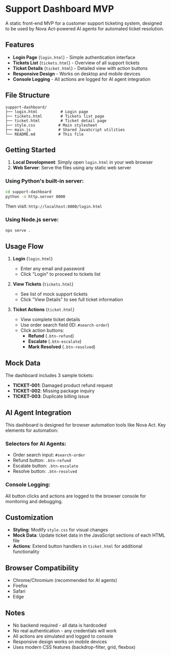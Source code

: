 # Support Dashboard MVP

A static front-end MVP for a customer support ticketing system, designed to be used by Nova Act-powered AI agents for automated ticket resolution.

## Features

- **Login Page** (`login.html`) - Simple authentication interface
- **Tickets List** (`tickets.html`) - Overview of all support tickets
- **Ticket Details** (`ticket.html`) - Detailed view with action buttons
- **Responsive Design** - Works on desktop and mobile devices
- **Console Logging** - All actions are logged for AI agent integration

## File Structure

```
support-dashboard/
├── login.html          # Login page
├── tickets.html        # Tickets list page
├── ticket.html         # Ticket detail page
├── style.css          # Main stylesheet
├── main.js            # Shared JavaScript utilities
└── README.md          # This file
```

## Getting Started

1. **Local Development**: Simply open `login.html` in your web browser
2. **Web Server**: Serve the files using any static web server

### Using Python's built-in server:
```bash
cd support-dashboard
python -m http.server 8000
```
Then visit: `http://localhost:8000/login.html`

### Using Node.js serve:
```bash
npx serve .
```

## Usage Flow

1. **Login** (`login.html`)
   - Enter any email and password
   - Click "Login" to proceed to tickets list

2. **View Tickets** (`tickets.html`)
   - See list of mock support tickets
   - Click "View Details" to see full ticket information

3. **Ticket Actions** (`ticket.html`)
   - View complete ticket details
   - Use order search field (ID: `#search-order`)
   - Click action buttons:
     - **Refund** (`.btn-refund`)
     - **Escalate** (`.btn-escalate`) 
     - **Mark Resolved** (`.btn-resolved`)

## Mock Data

The dashboard includes 3 sample tickets:
- **TICKET-001**: Damaged product refund request
- **TICKET-002**: Missing package inquiry
- **TICKET-003**: Duplicate billing issue

## AI Agent Integration

This dashboard is designed for browser automation tools like Nova Act. Key elements for automation:

### Selectors for AI Agents:
- Order search input: `#search-order`
- Refund button: `.btn-refund`
- Escalate button: `.btn-escalate`
- Resolve button: `.btn-resolved`

### Console Logging:
All button clicks and actions are logged to the browser console for monitoring and debugging.

## Customization

- **Styling**: Modify `style.css` for visual changes
- **Mock Data**: Update ticket data in the JavaScript sections of each HTML file
- **Actions**: Extend button handlers in `ticket.html` for additional functionality

## Browser Compatibility

- Chrome/Chromium (recommended for AI agents)
- Firefox
- Safari
- Edge

## Notes

- No backend required - all data is hardcoded
- No real authentication - any credentials will work
- All actions are simulated and logged to console
- Responsive design works on mobile devices
- Uses modern CSS features (backdrop-filter, grid, flexbox)
